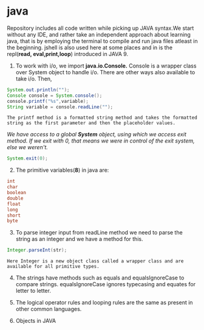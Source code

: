 # java

Repository includes all code written while picking up JAVA syntax.We start without any IDE, and rather take an independent approach about learning java, that is by employing the terminal to compile and run java files atleast in the beginning. jshell is also used here at some places and in is the repl(**read, eval,print,loop**) introduced in JAVA 9.

1. To work with i/o, we import **java.io.Console.** Console is a wrapper class over System object to handle i/o. There are other ways also available to take i/o. Then,
  
  ```java
  System.out.println("");
  Console console = System.console();
  console.printf("%s",variable);
  String variable = console.readLine("");
  
  ```
    The printf method is a formatted string method and takes the formatted string as the first parameter and then the placeholder values.

*We have access to a global **System** object, using which we access exit method. If we exit with 0, that means we were in control of the exit system, else we weren't.*
   ```java
   System.exit(0);
   ```

2. The primitive variables(**8**) in java are:

  ```java
  int
  char
  boolean
  double
  float
  long
  short
  byte
  ```
  
3. To parse integer input from readLine method we need to parse the string as an integer and we have a method for this.

  ```java
  Integer.parseInt(str);
  ```
  
    Here Integer is a new object class called a wrapper class and are available for all primitive types.

4. The strings have methods such as equals and equalsIgnoreCase to compare strings. equalsIgnoreCase ignores typecasing and equates for letter to letter.

5. The logical operator rules and looping rules are the same as present in other common languages.

6. Objects in JAVA 
